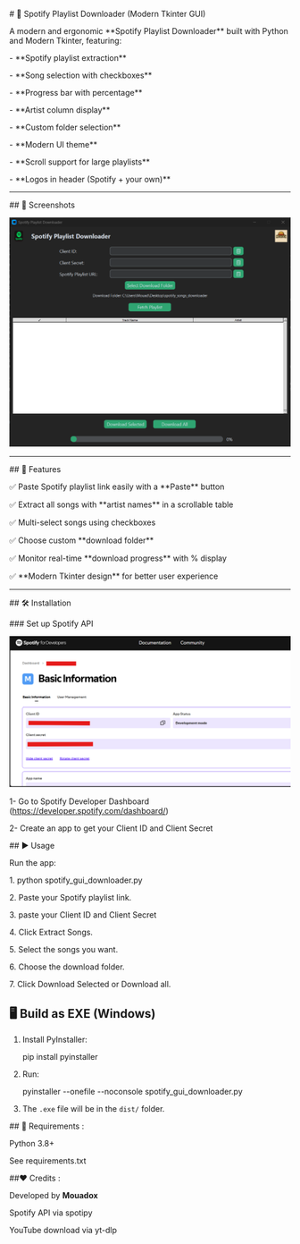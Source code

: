 \# 🎵 Spotify Playlist Downloader (Modern Tkinter GUI)



A modern and ergonomic \*\*Spotify Playlist Downloader\*\* built with Python and Modern Tkinter, featuring:

\- \*\*Spotify playlist extraction\*\*

\- \*\*Song selection with checkboxes\*\*

\- \*\*Progress bar with percentage\*\*

\- \*\*Artist column display\*\*

\- \*\*Custom folder selection\*\*

\- \*\*Modern UI theme\*\*

\- \*\*Scroll support for large playlists\*\*

\- \*\*Logos in header (Spotify + your own)\*\*



---



\## 📸 Screenshots


![Screenshot](screenshot1.png) 




---



\## 🚀 Features

✅ Paste Spotify playlist link easily with a \*\*Paste\*\* button  

✅ Extract all songs with \*\*artist names\*\* in a scrollable table  

✅ Multi-select songs using checkboxes  

✅ Choose custom \*\*download folder\*\*  

✅ Monitor real-time \*\*download progress\*\* with % display  

✅ \*\*Modern Tkinter design\*\* for better user experience



---



\## 🛠 Installation



\### Set up Spotify API

![Screenshot](screenshot2.png) 

1- Go to Spotify Developer Dashboard   (https://developer.spotify.com/dashboard/)

2- Create an app to get your Client ID and Client Secret



\## ▶ Usage

Run the app:



1\. python spotify\_gui\_downloader.py



2\. Paste your Spotify playlist link.



3\. paste your Client ID and Client Secret



4\. Click Extract Songs.



5\. Select the songs you want.



6\. Choose the download folder.



7\. Click Download Selected or Download all.


## 🖥 Build as EXE (Windows)
1. Install PyInstaller:

    pip install pyinstaller
2. Run:

    pyinstaller --onefile --noconsole spotify_gui_downloader.py
3. The `.exe` file will be in the `dist/` folder.



\## 📜 Requirements :

Python 3.8+

See requirements.txt



\##❤️ Credits :

Developed by **Mouadox**

Spotify API via spotipy

YouTube download via yt-dlp

